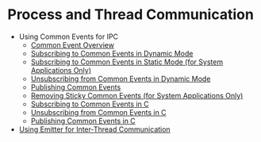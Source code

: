 # Process and Thread Communication<!--app-events-->

- Using Common Events for IPC<!--common-event-communication-->
    - [Common Event Overview](common-event-overview.md)
    - [Subscribing to Common Events in Dynamic Mode](common-event-subscription.md)
    <!--Del-->
    - [Subscribing to Common Events in Static Mode (for System Applications Only)](common-event-static-subscription.md)
    <!--DelEnd-->
    - [Unsubscribing from Common Events in Dynamic Mode](common-event-unsubscription.md)
    - [Publishing Common Events](common-event-publish.md)
    <!--Del-->
    - [Removing Sticky Common Events (for System Applications Only)](common-event-remove-sticky.md)
    <!--DelEnd-->
    - [Subscribing to Common Events in C](native-common-event-subscription.md)
    - [Unsubscribing from Common Events in C](native-common-event-unsubscription.md)
    - [Publishing Common Events in C](native-common-event-publish.md)
- [Using Emitter for Inter-Thread Communication](itc-with-emitter.md)
